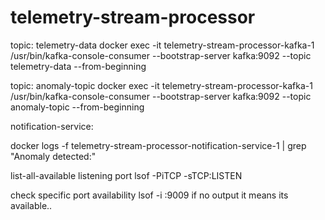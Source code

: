 # telemetry-stream-processor


topic: telemetry-data 
docker exec -it telemetry-stream-processor-kafka-1 /usr/bin/kafka-console-consumer --bootstrap-server kafka:9092 --topic telemetry-data --from-beginning



topic: anomaly-topic
docker exec -it telemetry-stream-processor-kafka-1 /usr/bin/kafka-console-consumer --bootstrap-server kafka:9092 --topic anomaly-topic --from-beginning


notification-service:

docker logs -f telemetry-stream-processor-notification-service-1 | grep "Anomaly detected:"


list-all-available listening port
lsof -PiTCP -sTCP:LISTEN


check specific port availability
lsof -i :9009
if no output it means its available..
